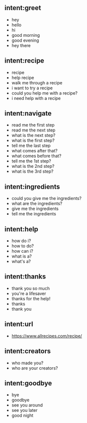 ## intent:greet
- hey
- hello
- hi
- good morning
- good evening
- hey there

## intent:recipe
- recipe
- help recipe
- walk me through a recipe
- i want to try a recipe
- could you help me with a recipe?
- i need help with a recipe

## intent:navigate
- read me the first step
- read me the next step
- what is the next step?
- what is the first step?
- tell me the last step
- what comes after that?
- what comes before that?
- tell me the 1st step?
- what is the 2nd step?
- what is the 3rd step?

## intent:ingredients
- could you give me the ingredients?
- what are the ingredients?
- give me the ingredients
- tell me the ingredients

## intent:help
- how do i?
- how to do?
- how can i?
- what is a?
- what's a?

## intent:thanks
- thank you so much
- you're a lifesaver
- thanks for the help!
- thanks
- thank you

## intent:url
- https://www.allrecipes.com/recipe/

## intent:creators
- who made you?
- who are your creators?

## intent:goodbye
- bye
- goodbye
- see you around
- see you later
- good night
